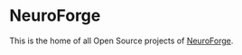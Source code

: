 # NeuroForge

This is the home of all Open Source projects of [NeuroForge](https://neuroforge.de/).
